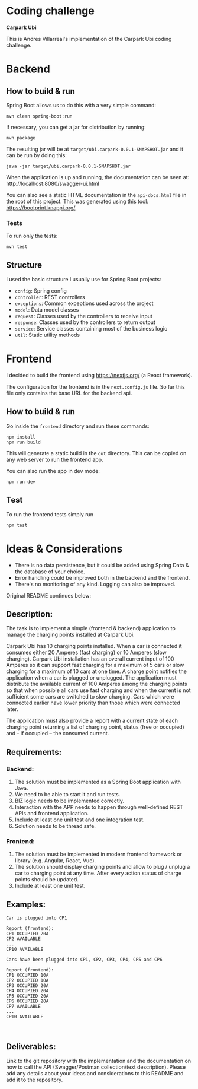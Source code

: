 # Coding challenge
**Carpark Ubi**

This is Andres Villarreal's implementation of the Carpark Ubi coding challenge.

# Backend

## How to build & run

Spring Boot allows us to do this with a very simple command:
```
mvn clean spring-boot:run
```

If necessary, you can get a jar for distribution by running:

```
mvn package
```

The resulting jar will be at `target/ubi.carpark-0.0.1-SNAPSHOT.jar` and it can be run by doing this:

```
java -jar target/ubi.carpark-0.0.1-SNAPSHOT.jar
```

When the application is up and running, the documentation can be seen at: http://localhost:8080/swagger-ui.html

You can also see a static HTML documentation in the `api-docs.html` file in the root of this project. This was generated using this tool: https://bootprint.knappi.org/

### Tests

To run only the tests:

```
mvn test
```

## Structure

I used the basic structure I usually use for Spring Boot projects:

  * `config`: Spring config
  * `controller`: REST controllers
  * `exceptions`: Common exceptions used across the project
  * `model`: Data model classes
  * `request`: Classes used by the controllers to receive input
  * `response`: Classes used by the controllers to return output
  * `service`: Service classes containing most of the business logic
  * `util`: Static utility methods

# Frontend

I decided to build the frontend using https://nextjs.org/ (a React framework).

The configuration for the frontend is in the `next.config.js` file.
So far this file only contains the base URL for the backend api. 

## How to build & run

Go inside the `frontend` directory and run these commands:
```
npm install
npm run build
```

This will generate a static build in the `out` directory.
This can be copied on any web server to run the frontend app.

You can also run the app in dev mode:
```
npm run dev
```

## Test

To run the frontend tests simply run
```
npm test
```

# Ideas & Considerations

* There is no data persistence, but it could be added using Spring Data & the database of your choice.
* Error handling could be improved both in the backend and the frontend.
* There's no monitoring of any kind. Logging can also be improved.

Original README continues below:

## Description:
The task is to implement a simple (frontend & backend) application to manage the charging points installed at Carpark Ubi.

Carpark Ubi has 10 charging points installed. When a car is connected it consumes either 20 Amperes (fast charging) or 10 Amperes (slow charging). Carpark Ubi installation has an overall current input of 100 Amperes so it can support fast charging for a maximum of 5 cars or slow charging for a maximum of 10 cars at one time. A charge point notifies the application when a car is plugged or unplugged. The application must distribute the available current of 100 Amperes among the charging points so that when possible all cars use fast charging and when the current is not sufficient some cars are switched to slow charging. Cars which were connected earlier have lower priority than those which were connected later.

The application must also provide a report with a current state of each charging point returning a list of charging point, status (free or occupied) and - if occupied – the consumed current.

## Requirements:
### Backend:
1. The solution must be implemented as a Spring Boot application with Java.
2. We need to be able to start it and run tests.
3. BIZ logic needs to be implemented correctly.
4. Interaction with the APP needs to happen through well-defined REST APIs and frontend application.
5. Include at least one unit test and one integration test.
6. Solution needs to be thread safe.

### Frontend:
1. The solution must be implemented in modern frontend framework or library (e.g. Angular, React, Vue).
2. The solution should display charging points and allow to plug / unplug a car to charging point at any time. After every action status of charge points should be updated.
3. Include at least one unit test.
​
## Examples:
```
Car is plugged into CP1

Report (frontend): 
CP1 OCCUPIED 20A
CP2 AVAILABLE
...
CP10 AVAILABLE
```

```
Cars have been plugged into CP1, CP2, CP3, CP4, CP5 and CP6

Report (frontend):
CP1 OCCUPIED 10A
CP2 OCCUPIED 10A
CP3 OCCUPIED 20A
CP4 OCCUPIED 20A
CP5 OCCUPIED 20A
CP6 OCCUPIED 20A
CP7 AVAILABLE
...
CP10 AVAILABLE
```
​
## Deliverables:
Link to the git repository with the implementation and the documentation on how to call the API (Swagger/Postman collection/text description).
Please add any details about your ideas and considerations to this README and add it to the repository.